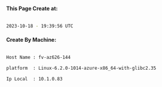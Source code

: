 
   
#### This Page Create at:

```bash

2023-10-18 - 19:39:56 UTC

```

#### Create By Machine:

```bash

Host Name : fv-az626-144

platform  : Linux-6.2.0-1014-azure-x86_64-with-glibc2.35

Ip Local  : 10.1.0.83

```

